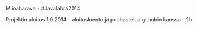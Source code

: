 Miinaharava - #Javalabra2014

Projektin aloitus 1.9.2014 - aloitusluento ja puuhastelua githubin kanssa - 2h


